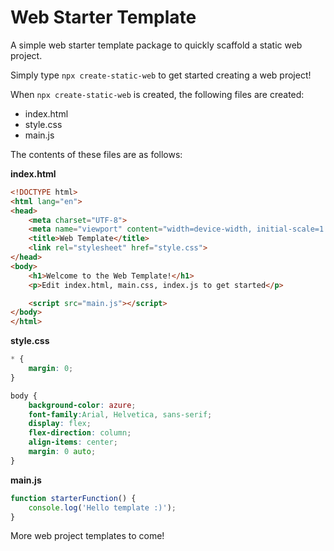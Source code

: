 # Web Starter Template

A simple web starter template package to quickly scaffold a static web project. 

Simply type `npx create-static-web` to get started creating a web project! 

When `npx create-static-web` is created, the following files are created: 
- index.html
- style.css
- main.js

The contents of these files are as follows: 

**index.html**
```html
<!DOCTYPE html>
<html lang="en">
<head>
    <meta charset="UTF-8">
    <meta name="viewport" content="width=device-width, initial-scale=1.0">
    <title>Web Template</title>
    <link rel="stylesheet" href="style.css">
</head>
<body>
    <h1>Welcome to the Web Template!</h1>
    <p>Edit index.html, main.css, index.js to get started</p>

    <script src="main.js"></script>
</body>
</html>
```

**style.css**
```css
* {
    margin: 0;
}

body {
    background-color: azure;
    font-family:Arial, Helvetica, sans-serif;
    display: flex;
    flex-direction: column;
    align-items: center;
    margin: 0 auto;
}
```

**main.js**
```javascript
function starterFunction() {
    console.log('Hello template :)');
}
```

More web project templates to come! 